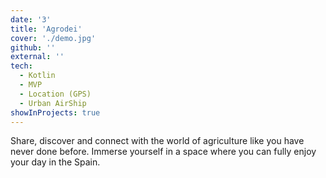 ```yaml
---
date: '3'
title: 'Agrodei'
cover: './demo.jpg'
github: ''
external: ''
tech:
  - Kotlin
  - MVP
  - Location (GPS)
  - Urban AirShip
showInProjects: true
---
```


Share, discover and connect with the world of agriculture like you have never done before. Immerse yourself in a space where you can fully enjoy your day in the Spain.
